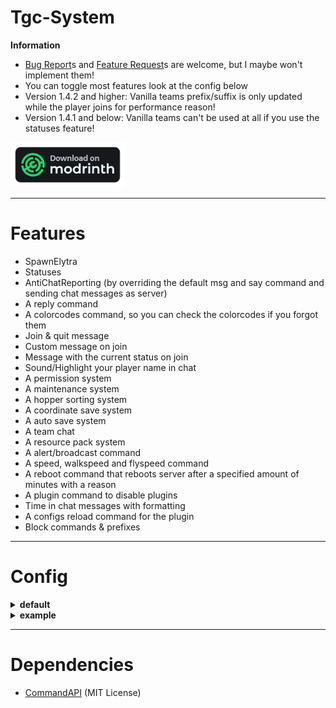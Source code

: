 # Tgc-System
   **Information**
- [Bug Report](https://github.com/Timongcraft/Tgc-System/issues/new?labels=bug&projects=&template=bug_report.yml&title=%5BBug%5D%3A+)s and [Feature Request](https://github.com/Timongcraft/Tgc-System/issues/new?labels=enhancement&projects=&template=feature_request.yml&title=%5BFeature+Request%5D%3A+)s are welcome, but I maybe won't implement them!
- You can toggle most features look at the config below
- Version 1.4.2 and higher: Vanilla teams prefix/suffix is only updated while the player joins for performance reason!
- Version 1.4.1 and below: Vanilla teams can't be used at all if you use the statuses feature!

[![Modrinth](https://raw.githubusercontent.com/Timongcraft/Tgc-System/master/modrinth.png)](https://modrinth.com/plugin/tgc-system)

-----

# Features
- SpawnElytra
- Statuses
- AntiChatReporting (by overriding the default msg and say command and sending chat messages as server)
- A reply command
- A colorcodes command, so you can check the colorcodes if you forgot them
- Join & quit message
- Custom message on join
- Message with the current status on join
- Sound/Highlight your player name in chat
- A permission system
- A maintenance system
- A hopper sorting system
- A coordinate save system
- A auto save system
- A team chat
- A resource pack system
- A alert/broadcast command
- A speed, walkspeed and flyspeed command
- A reboot command that reboots server after a specified amount of minutes with a reason
- A plugin command to disable plugins
- Time in chat messages with formatting
- A configs reload command for the plugin
- Block commands & prefixes

-----

# Config

<details>
    <summary><b>default</b></summary>

````
#Do not edit or things might break!
version: 1.6

prefix:
  pluginPrefix: '§7[§1System§7] §f'
  alertPrefix: '§7[§4Alert§7] §f'
  teamChatPrefix: '§7[§4TeamChat§7] §r'
  teamChatPrefixInChat: '#'

#You can use color codes and "%Player%" will be replaced with the player name
joinQuitMessage:
  enabled: true
  joinMessage: "§2[§a+§2] §7%Player%"
  quitMessage: "§4[§c-§4] §7%Player%"

onJoin:
  enabled: false
  #Here you also can use color codes, %prefix% will be replaced with the plugins prefix and
  #%alertPrefix% will be replaced with the alert Prefix
  message: "%prefix%Edit in /plugins/Tgc-System/config.yml"
  #If a player joins and has a status set he will be shown a message with the players status
  status: false

#This makes chat reporting impossible my overriding the msg command and sending all chat messages as the server
#But also includes features like a sound/highlighting when your name is in a message
chatSystem:
  enabled: true
  noLinks: false
  #Configure if the Timestamp should be displayed in the chat (only for player messages)
  timeStampInChat:
    enabled: false
    format: 'HH:mm'
    #https://www.php.net/manual/en/timezones
    timeZone: 'America/New_York'

#The permission manager command and the permission handling
permissionSystem:
  enabled: true

#Set a status in front of your name
#This uses teams for the tab list so if you have another plugin
#for that you can't use this
statuses:
  enabled: false
  characterLimit: 10

spawnElytra:
  enabled: false
  spawnRadius: 20
  worldName: world
  boost:
    enabled: true
    multiplyValue: 2

#Set a resource pack for the server but if you use this players with the tgc-system.team permission
#don't get the resource pack event if it is forced, and they can enable it in game with /resourcepack
resourcePack:
  url: ''
  hash: ''
  promt: ''
  force: false
  #The time after which the player gets kicked if he hasn't loaded the pack in seconds (force must be true for this)
  maxLoadTime: 10

#You can create multiple motds and everytime someone loads/refreshes his multiplayer menu that player will see a random motd
#Use \n for the second line
motds:
  enabled: false
  #This means that the real motd will only be show to ip addresses that players one the servers have
  #So if someone random has the ip the default "A Minecraft Server" Motd will be shown and the max player
  #count will be 20 so it is harder to find the server with a scanner
  hiddenMode: false
  list: []

maintenance:
  motd: "§cServer is in Maintenance"
  kickMessage: "This server is now in maintenance mode"
  #You can add a 64x64 png file to the Plugin directory and that will be set as you maintenance icon
  #Must be called maintenance-icon.png
  icon: false

#Auto save your world if your hoster doesn't have that functionality
autoSave:
  enabled: false
  time: '1h'

#This makes to so if you right-click on wheat, potatoes, carrots, beetroots and cocoa beans
easyHarvest:
  enabled: false

#Checks for new updates with the modrinth api
newUpdateNotifications:
  console: true

#These commands are blocked e.g. plugins
blockedCommands: []


#These prefixes are blocked e.g. 'bukkit:'
blockedPrefixes: []
````
</details>

<details>
    <summary><b>example</b></summary>

````
#Do not edit or things might break!
version: 1.6

prefix:
  pluginPrefix: '§7[§1System§7] §f'
  alertPrefix: '§7[§4Alert§7] §f'
  teamChatPrefix: '§7[§4TeamChat§7] §r'
  teamChatPrefixInChat: '#'

#You can use color codes and "%Player%" will be replaced with the player name
joinQuitMessage:
  enabled: true
  joinMessage: "§2[§a+§2] §7%Player%"
  quitMessage: "§4[§c-§4] §7%Player%"

onJoin:
  enabled: false
  #Here you also can use color codes, %prefix% will be replaced with the plugins prefix and
  #%alertPrefix% will be replaced with the alert Prefix
  message: "%prefix%Edit in /plugins/Tgc-System/config.yml"
  #If a player joins and has a status set he will be shown a message with the players status
  status: true

#This makes chat reporting impossible my overriding the msg command and sending all chat messages as the server
#But also includes features like a sound/highlighting when your name is in a message
chatSystem:
  enabled: true
  noLinks: true
  #Configure if the Timestamp should be displayed in the chat (only for player messages)
  timeStampInChat:
    enabled: false
    format: 'HH:mm'
    #https://www.php.net/manual/en/timezones
    timeZone: 'America/New_York'

#The permission manager command and the permission handling
permissionSystem:
  enabled: true

#Set a status in front of your name
#This uses teams for the tab list so if you have another plugin
#for that you can't use this
statuses:
  enabled: true
  characterLimit: 15

spawnElytra:
  enabled: true
  spawnRadius: 20
  worldName: world
  boost:
    enabled: true
    multiplyValue: 3

#Set a resource pack for the server but if you use this players with the tgc-system.team permission
#don't get the resource pack event if it is forced, and they can enable it in game with /resourcepack
resourcePack:
  url: ''
  hash: ''
  promt: ''
  force: false
  #The time after which the player gets kicked if he hasn't loaded the pack in seconds (force must be true for this)
  maxLoadTime: 10

#You can create multiple motds and everytime someone loads/refreshes his multiplayer menu that player will see a random motd
#Use \n for the second line
motds:
  enabled: true
  #This means that the real motd will only be show to ip addresses that players one the servers have
  #So if someone random has the ip the default "A Minecraft Server" Motd will be shown and the max player
  #count will be 20 so it is harder to find the server with a scanner
  hiddenMode: true
  list: ["Example1 1. Line\nExample1 2. Line", "Example2 1. Line\nExample2 2. Line"]

maintenance:
  motd: "§cServer is in Maintenance"
  kickMessage: "This server is now in maintenance mode"
  #You can add a 64x64 png file to the Plugin directory and that will be set as you maintenance icon
  icon: true

#Auto save your world if your hoster doesn't have that functionality
autoSave:
  enabled: true
  time: '1h'

#This makes to so if you right-click on wheat, potatoes, carrots, beetroots and cocoa beans
easyHarvest:
  enabled: true

#Checks for new updates with the modrinth api
newUpdateNotifications:
  console: true

#These commands are blocked e.g. plugins
#Do 'blockedCommands: []' if it should be empty
blockedCommands:
  - '?'
  - 'about'
  - 'help'
  - 'icanhasbukkit'
  - 'pl'
  - 'plugins'
  - 'ver'
  - 'version'

#These prefixes are blocked e.g. 'bukkit:'
#Do 'blockedPrefix: []' if it should be empty
blockedPrefix:
  - 'bukkit:'
  - 'minecraft:'
  - 'tgc-system:'
````
</details>

-----

# Dependencies

- [CommandAPI](https://github.com/JorelAli/CommandAPI) (MIT License)